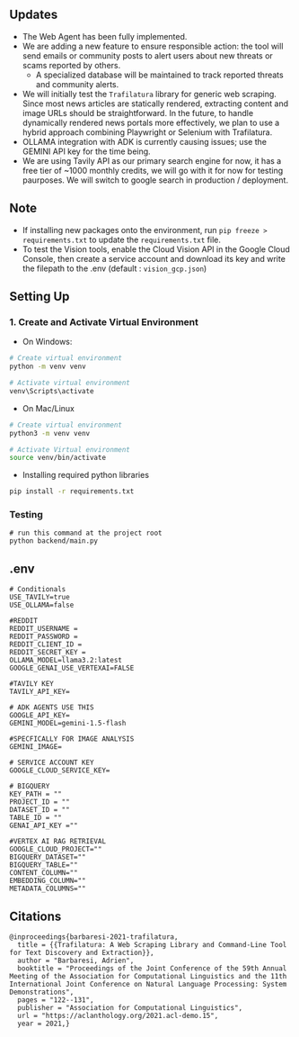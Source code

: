 ## Updates
- The Web Agent has been fully implemented.  
- We are adding a new feature to ensure responsible action: the tool will send emails or community posts to alert users about new threats or scams reported by others.  
  - A specialized database will be maintained to track reported threats and community alerts.  
- We will initially test the `Trafilatura` library for generic web scraping. Since most news articles are statically rendered, extracting content and image URLs should be straightforward. In the future, to handle dynamically rendered news portals more effectively, we plan to use a hybrid approach combining Playwright or Selenium with Trafilatura.
- OLLAMA integration with ADK is currently causing issues; use the GEMINI API key for the time being.
- We are using Tavily API as our primary search engine for now, it has a free tier of ~1000 monthly credits, we will go with it for now for testing paurposes. We will switch to google search in production / deployment.

## Note
- If installing new packages onto the environment, run `pip freeze > requirements.txt` to update the `requirements.txt` file.
- To test the Vision tools, enable the Cloud Vision API in the Google Cloud Console, then create a service account and download its key and write the filepath to the .env (default : `vision_gcp.json`)

## Setting Up

### 1. Create and Activate Virtual Environment

- On Windows:

```bash
# Create virtual environment
python -m venv venv

# Activate virtual environment
venv\Scripts\activate
```

- On Mac/Linux

```bash
# Create virtual environment
python3 -m venv venv

# Activate Virtual environment
source venv/bin/activate
```

- Installing required python libraries

```bash
pip install -r requirements.txt
```

### Testing

```
# run this command at the project root
python backend/main.py

```

## .env

```
# Conditionals
USE_TAVILY=true
USE_OLLAMA=false

#REDDIT
REDDIT_USERNAME =
REDDIT_PASSWORD =
REDDIT_CLIENT_ID =
REDDIT_SECRET_KEY =
OLLAMA_MODEL=llama3.2:latest
GOOGLE_GENAI_USE_VERTEXAI=FALSE

#TAVILY KEY
TAVILY_API_KEY=

# ADK AGENTS USE THIS
GOOGLE_API_KEY=
GEMINI_MODEL=gemini-1.5-flash

#SPECFICALLY FOR IMAGE ANALYSIS
GEMINI_IMAGE=

# SERVICE ACCOUNT KEY
GOOGLE_CLOUD_SERVICE_KEY=

# BIGQUERY
KEY_PATH = ""
PROJECT_ID = ""
DATASET_ID = ""
TABLE_ID = ""
GENAI_API_KEY =""

#VERTEX AI RAG RETRIEVAL 
GOOGLE_CLOUD_PROJECT=""
BIGQUERY_DATASET=""
BIGQUERY_TABLE=""
CONTENT_COLUMN=""
EMBEDDING_COLUMN=""
METADATA_COLUMNS=""
```

## Citations

```shell
@inproceedings{barbaresi-2021-trafilatura,
  title = {{Trafilatura: A Web Scraping Library and Command-Line Tool for Text Discovery and Extraction}},
  author = "Barbaresi, Adrien",
  booktitle = "Proceedings of the Joint Conference of the 59th Annual Meeting of the Association for Computational Linguistics and the 11th International Joint Conference on Natural Language Processing: System Demonstrations",
  pages = "122--131",
  publisher = "Association for Computational Linguistics",
  url = "https://aclanthology.org/2021.acl-demo.15",
  year = 2021,}
```
